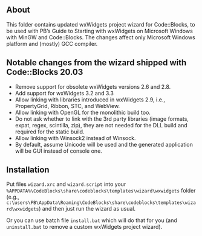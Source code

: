 About
-----
This folder contains updated wxWidgets project wizard for Code::Blocks, to be used with 
PB’s Guide to Starting with wxWidgets on Microsoft Windows with MinGW and Code::Blocks. 
The changes affect only Microsoft Windows platform and (mostly) GCC compiler.

Notable changes from the wizard shipped with Code::Blocks 20.03
-----
- Remove support for obsolete wxWidgets versions 2.6 and 2.8.
- Add support for wxWidgets 3.2 and 3.3
- Allow linking with libraries introduced in wxWidgets 2.9, i.e., PropertyGrid, Ribbon, STC, and WebView.
- Allow linking with OpenGL for the monolithic build too.
- Do not ask whether to link with the 3rd party libraries (image formats, expat, regex, scintilla, zip), 
  they are not needed for the DLL build and required for the static build.
- Allow linking with Winsock2 instead of Winsock.
- By default, assume Unicode will be used and the generated application will be GUI instead of console one.

Installation
-----
Put files `wizard.xrc` and `wizard.script` into your `%APPDATA%\CodeBlocks\share\codeblocks\templates\wizard\wxwidgets` folder
(e.g., `c:\users\PB\AppData\Roaming\CodeBlocks\share\codeblocks\templates\wizard\wxwidgets`) and then just run the wizard as usual.

Or you can use batch file `install.bat` which will do that for you (and `uninstall.bat` to remove a custom wxWidgets project wizard).